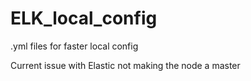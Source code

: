 # ELK_local_config
.yml files for faster local config

Current issue with Elastic not making the node a master
